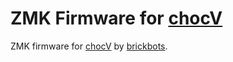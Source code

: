 # ZMK Firmware for [chocV](https://github.com/brickbots/chocV)

ZMK firmware for [chocV](https://github.com/brickbots/chocV) by [brickbots](https://github.com/brickbots).

